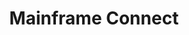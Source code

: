 ---
description: Artwork for Mainframe Connect
title: Mainframe Connect
level: Other Logos
featured_image: horizontal/color/mainframe_connect.svg
layout: logos
---
